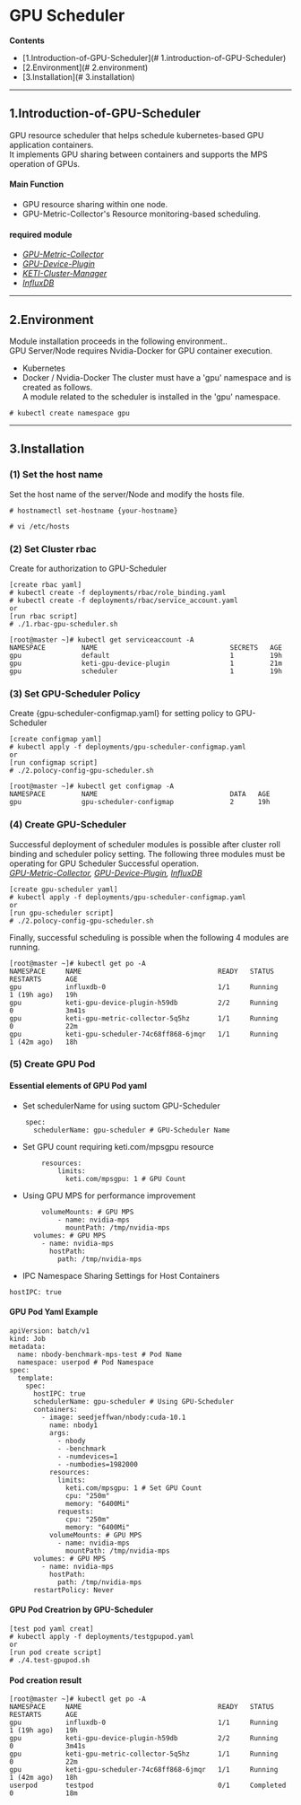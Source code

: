 # GPU Scheduler
**Contents**
- [1.Introduction-of-GPU-Scheduler](# 1.introduction-of-GPU-Scheduler)
- [2.Environment](# 2.environment)
- [3.Installation](# 3.installation)
----
## 1.Introduction-of-GPU-Scheduler
GPU resource scheduler that helps schedule kubernetes-based GPU application containers.<br>
It implements GPU sharing between containers and supports the MPS operation of GPUs.
#### Main Function
- GPU resource sharing within one node.
- GPU-Metric-Collector's Resource monitoring-based scheduling.
#### required module
- *[GPU-Metric-Collector](https://github.com/KETI-ExaScale/GPU-Metric-Collector)*
- *[GPU-Device-Plugin](https://github.com/KETI-ExaScale/GPU-Device-Plugin)*
- *[KETI-Cluster-Manager](https://github.com/KETI-ExaScale/KETI-Cluster-Manager)*
- *[InfluxDB](https://github.com/KETI-ExaScale/InfluxDB)*
---
## 2.Environment
Module installation proceeds in the following environment..<br>
GPU Server/Node requires Nvidia-Docker for GPU container execution.<br>
- Kubernetes 
- Docker / Nvidia-Docker
The cluster must have a 'gpu' namespace and is created as follows.<br>
A module related to the scheduler is installed in the 'gpu' namespace.
```
# kubectl create namespace gpu
```
---
## 3.Installation
### (1) Set the host name
Set the host name of the server/Node and modify the hosts file.
```
# hostnamectl set-hostname {your-hostname}
```
```
# vi /etc/hosts
```
### (2) Set Cluster rbac
Create for authorization to GPU-Scheduler
```
[create rbac yaml]
# kubectl create -f deployments/rbac/role_binding.yaml
# kubectl create -f deployments/rbac/service_account.yaml
or
[run rbac script]
# ./1.rbac-gpu-scheduler.sh
```
```
[root@master ~]# kubectl get serviceaccount -A
NAMESPACE         NAME                                 SECRETS   AGE
gpu               default                              1         19h
gpu               keti-gpu-device-plugin               1         21m
gpu               scheduler                            1         19h
```
### (3) Set GPU-Scheduler Policy
Create {gpu-scheduler-configmap.yaml} for setting policy to GPU-Scheduler
```
[create configmap yaml]
# kubectl apply -f deployments/gpu-scheduler-configmap.yaml
or
[run configmap script]
# ./2.polocy-config-gpu-scheduler.sh
```
```
[root@master ~]# kubectl get configmap -A
NAMESPACE         NAME                                 DATA   AGE
gpu               gpu-scheduler-configmap              2      19h
```
### (4) Create GPU-Scheduler
Successful deployment of scheduler modules is possible after cluster roll binding and scheduler policy setting.
The following three modules must be operating for GPU Scheduler Successful operation.<br>
*[GPU-Metric-Collector](https://github.com/KETI-ExaScale/GPU-Metric-Collector), [GPU-Device-Plugin](https://github.com/KETI-ExaScale/GPU-Device-Plugin), [InfluxDB](https://github.com/KETI-ExaScale/InfluxDB)*
```
[create gpu-scheduler yaml]
# kubectl apply -f deployments/gpu-scheduler-configmap.yaml
or
[run gpu-scheduler script]
# ./2.polocy-config-gpu-scheduler.sh
```
Finally, successful scheduling is possible when the following 4 modules are running.
```
[root@master ~]# kubectl get po -A
NAMESPACE     NAME                                  READY   STATUS      RESTARTS      AGE
gpu           influxdb-0                            1/1     Running     1 (19h ago)   19h
gpu           keti-gpu-device-plugin-h59db          2/2     Running     0             3m41s
gpu           keti-gpu-metric-collector-5q5hz       1/1     Running     0             22m
gpu           keti-gpu-scheduler-74c68ff868-6jmqr   1/1     Running     1 (42m ago)   18h
```
### (5) Create GPU Pod
#### Essential elements of GPU Pod yaml
+ Set schedulerName for using suctom GPU-Scheduler
```
    spec:
      schedulerName: gpu-scheduler # GPU-Scheduler Name
```
+ Set GPU count requiring keti.com/mpsgpu resource
```
        resources:
            limits:
              keti.com/mpsgpu: 1 # GPU Count
```
+ Using GPU MPS for performance improvement
```
        volumeMounts: # GPU MPS
            - name: nvidia-mps
              mountPath: /tmp/nvidia-mps 
      volumes: # GPU MPS
        - name: nvidia-mps
          hostPath:
            path: /tmp/nvidia-mps
```
+ IPC Namespace Sharing Settings for Host Containers
```
hostIPC: true
```
#### GPU Pod Yaml Example
```
apiVersion: batch/v1
kind: Job
metadata:
  name: nbody-benchmark-mps-test # Pod Name
  namespace: userpod # Pod Namespace
spec:
  template:
    spec:
      hostIPC: true
      schedulerName: gpu-scheduler # Using GPU-Scheduler
      containers:
        - image: seedjeffwan/nbody:cuda-10.1
          name: nbody1
          args:
            - nbody
            - -benchmark
            - -numdevices=1
            - -numbodies=1982000
          resources:
            limits:
              keti.com/mpsgpu: 1 # Set GPU Count
              cpu: "250m"
              memory: "6400Mi"
            requests:
              cpu: "250m"
              memory: "6400Mi"
          volumeMounts: # GPU MPS
            - name: nvidia-mps
              mountPath: /tmp/nvidia-mps 
      volumes: # GPU MPS
        - name: nvidia-mps
          hostPath:
            path: /tmp/nvidia-mps
      restartPolicy: Never
```
#### GPU Pod Creatrion by GPU-Scheduler
```
[test pod yaml creat]
# kubectl apply -f deployments/testgpupod.yaml
or
[run pod create script]
# ./4.test-gpupod.sh
```
#### Pod creation result
```
[root@master ~]# kubectl get po -A
NAMESPACE     NAME                                  READY   STATUS      RESTARTS      AGE
gpu           influxdb-0                            1/1     Running     1 (19h ago)   19h
gpu           keti-gpu-device-plugin-h59db          2/2     Running     0             3m41s
gpu           keti-gpu-metric-collector-5q5hz       1/1     Running     0             22m
gpu           keti-gpu-scheduler-74c68ff868-6jmqr   1/1     Running     1 (42m ago)   18h
userpod       testpod                               0/1     Completed   0             18m
```

